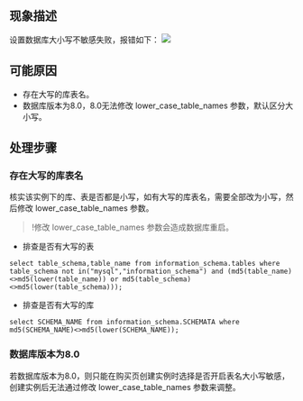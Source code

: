 
## 现象描述
设置数据库大小写不敏感失败，报错如下：
![](https://main.qcloudimg.com/raw/c0c29a7b0fa6ad72408d13a62644aba0.png)

## 可能原因
- 存在大写的库表名。
- 数据库版本为8.0，8.0无法修改 lower_case_table_names 参数，默认区分大小写。

## 处理步骤
### 存在大写的库表名
核实该实例下的库、表是否都是小写，如有大写的库表名，需要全部改为小写，然后修改 lower_case_table_names 参数。
>!修改 lower_case_table_names 参数会造成数据库重启。
>
- 排查是否有大写的表
```
select table_schema,table_name from information_schema.tables where   table_schema not in("mysql","information_schema") and (md5(table_name)<>md5(lower(table_name)) or md5(table_schema)<>md5(lower(table_schema)));
```
- 排查是否有大写的库
```
select SCHEMA_NAME from information_schema.SCHEMATA where md5(SCHEMA_NAME)<>md5(lower(SCHEMA_NAME));
```

### 数据库版本为8.0
若数据库版本为8.0，则只能在购买页创建实例时选择是否开启表名大小写敏感，创建实例后无法通过修改 lower_case_table_names 参数来调整。
